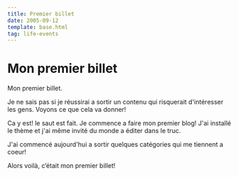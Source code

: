 ```yaml
---
title: Premier billet
date: 2005-09-12
template: base.html
tag: life-events
---
```

# Mon premier billet

Mon premier billet.

Je ne sais pas si je réussirai a sortir un contenu qui risquerait d'intéresser les gens. Voyons ce que cela va donner!

<!--more-->
Ca y est! le saut est fait. Je commence a faire mon premier blog! J'ai install&eacute; le th&egrave;me et j'ai m&ecirc;me invit&eacute; du monde a &eacute;diter dans le truc.<br />

J'ai commenc&eacute; aujourd'hui a sortir quelques cat&eacute;gories qui me tiennent a coeur!

Alors voilà, c’était mon premier billet!
